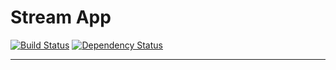 # Stream App

[![Build Status](https://travis-ci.org/atzorvas/stream.svg)](https://travis-ci.org/atzorvas/stream) [![Dependency Status](https://gemnasium.com/atzorvas/stream.svg)](https://gemnasium.com/atzorvas/stream)

---
